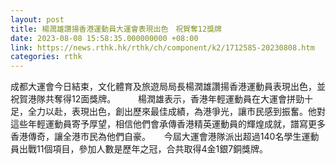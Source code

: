 ```yaml
---
layout: post
title: 楊潤雄讚揚香港運動員大運會表現出色　祝賀奪12獎牌
date: 2023-08-08 15:58:35.000000000 +08:00
link: https://news.rthk.hk/rthk/ch/component/k2/1712585-20230808.htm
categories: rthk
---
```


​成都大運會今日結束，文化體育及旅遊局局長楊潤雄讚揚香港運動員表現出色，並祝賀港隊共奪得12面獎牌。
　　 
楊潤雄表示，香港年輕運動員在大運會拼勁十足，全力以赴，表現出色，創出歷來最佳成績，為港爭光，讓市民感到振奮。他對這些年輕運動員寄予厚望，相信他們會承傳香港精英運動員的輝煌成就，譜寫更多香港傳奇，讓全港市民為他們自豪。
　 
今屆大運會港隊派出超過140名學生運動員出戰11個項目，參加人數是歷年之冠，合共取得4金1銀7銅獎牌。
